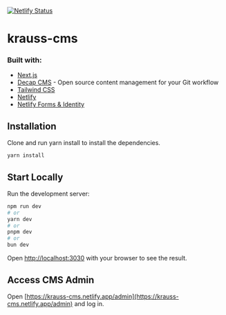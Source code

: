 [![Netlify Status](https://api.netlify.com/api/v1/badges/fc73f2ac-1b4c-46cf-bc35-b2b6e4101d3c/deploy-status)](https://app.netlify.com/sites/krauss-cms/deploys)

# krauss-cms

### Built with:

- [Next.js](https://nextjs.org)
- [Decap CMS](https://decapcms.org) - Open source content management for your Git workflow
- [Tailwind CSS](https://tailwindcss.com)
- [Netlify](https://www.netlify.com)
- [Netlify Forms & Identity](https://www.netlify.com)

## Installation

Clone and run yarn install to install the dependencies.

```bash
yarn install
```

## Start Locally

Run the development server:

```bash
npm run dev
# or
yarn dev
# or
pnpm dev
# or
bun dev
```

Open [http://localhost:3030](http://localhost:3030) with your browser to see the result.

## Access CMS Admin

Open [https://krauss-cms.netlify.app/admin](https://krauss-cms.netlify.app/admin) and log in.
